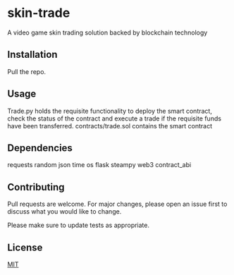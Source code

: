 # skin-trade
A video game skin trading solution backed by blockchain technology

## Installation

Pull the repo.

## Usage
Trade.py holds the requisite functionality to deploy the smart contract, check the status of the contract and execute a trade if the requisite funds have been transferred. 
contracts/trade.sol contains the smart contract
## Dependencies
requests
random
json
time
os
flask 
steampy
web3
contract_abi


## Contributing
Pull requests are welcome. For major changes, please open an issue first to discuss what you would like to change.

Please make sure to update tests as appropriate.

## License
[MIT](https://choosealicense.com/licenses/mit/)
